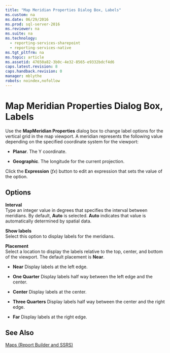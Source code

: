 ```yaml
---
title: "Map Meridian Properties Dialog Box, Labels"
ms.custom: na
ms.date: 06/29/2016
ms.prod: sql-server-2016
ms.reviewer: na
ms.suite: na
ms.technology: 
  - reporting-services-sharepoint
  - reporting-services-native
ms.tgt_pltfrm: na
ms.topic: article
ms.assetid: 47650a82-3b0c-4e32-8565-e9332bdcf4d6
caps.latest.revision: 8
caps.handback.revision: 0
manager: mblythe
robots: noindex,nofollow
---
```

# Map Meridian Properties Dialog Box, Labels
Use the **MapMeridian Properties** dialog box to change label options for the vertical grid in the map viewport. A meridian represents the following value depending on the specified coordinate system for the viewport:  
  
-   **Planar**. The Y coordinate.  
  
-   **Geographic**. The longitude for the current projection.  
  
 Click the **Expression** (*fx*) button to edit an expression that sets the value of the option.  
  
## Options  
 **Interval**  
 Type an integer value in degrees that specifies the interval between meridians. By default, **Auto** is selected. **Auto** indicates that value is automatically determined by spatial data.  
  
 **Show labels**  
 Select this option to display labels for the meridians.  
  
 **Placement**  
 Select a location to display the labels relative to the top, center, and bottom of the viewport. The default placement is **Near**.  
  
-   **Near** Display labels at the left edge.  
  
-   **One Quarter** Display labels half way between the left edge and the center.  
  
-   **Center** Display labels at the center.  
  
-   **Three Quarters** Display labels half way between the center and the right edge.  
  
-   **Far** Display labels at the right edge.  
  
## See Also  
 [Maps (Report Builder and SSRS)](../../Topics/TopicNameNotContainA/Maps--Report-Builder-and-SSRS-.md)